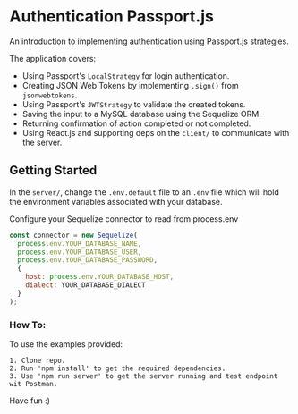 # Authentication Passport.js

An introduction to implementing authentication using Passport.js strategies.  

The application covers:
- Using Passport's ```LocalStrategy``` for login authentication.
- Creating JSON Web Tokens by implementing ```.sign()``` from ```jsonwebtokens```.
- Using Passport's ```JWTStrategy``` to validate the created tokens. 
- Saving the input to a MySQL database using the Sequelize ORM.
- Returning confirmation of action completed or not completed.
- Using React.js and supporting deps on the ```client/``` to communicate with the server.

## Getting Started

In the ```server/```, change the ```.env.default``` file to an ```.env``` file which will hold the environment variables associated with your database.

Configure your Sequelize connector to read from process.env

```javascript
const connector = new Sequelize(
  process.env.YOUR_DATABASE_NAME,
  process.env.YOUR_DATABASE_USER,
  process.env.YOUR_DATABASE_PASSWORD,
  {
    host: process.env.YOUR_DATABASE_HOST,
    dialect: YOUR_DATABASE_DIALECT
  }
);
```

### How To:

To use the examples provided:

```
1. Clone repo.
2. Run 'npm install' to get the required dependencies.
3. Use 'npm run server' to get the server running and test endpoint wit Postman.

```

Have fun :)
